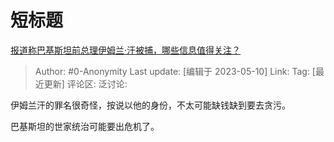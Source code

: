 # 短标题
[报道称巴基斯坦前总理伊姆兰·汗被捕，哪些信息值得关注？](https://www.zhihu.com/question/599987027/answer/3020985513)

> Author: #0-Anonymity
> Last update: [编辑于 2023-05-10]
> Link:
> Tag: [最近更新]
> 评论区:
> 泛讨论:

伊姆兰汗的罪名很奇怪，按说以他的身份，不太可能缺钱缺到要去贪污。

巴基斯坦的世家统治可能要出危机了。